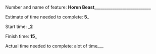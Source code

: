 Number and name of feature: __Horen Beast______________________________

Estimate of time needed to complete: __5___

Start time: ___2__

Finish time: __15___

Actual time needed to complete: alot of time___